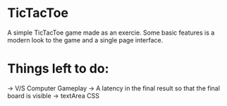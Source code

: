 # TicTacToe

A simple TicTacToe game made as an exercie.
Some basic features is a modern look to the game and a single page interface.

# Things left to do: 
  -> V/S Computer Gameplay
  -> A latency in the final result so that the final board is visible
  -> textArea CSS
